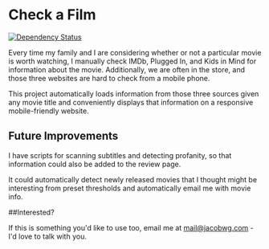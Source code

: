 # Check a Film

[![Dependency Status](https://gemnasium.com/jacobwg/checkafilm.png)](https://gemnasium.com/jacobwg/checkafilm)

Every time my family and I are considering whether or not a particular movie is worth watching, I manually check IMDb, Plugged In, and Kids in Mind for information about the movie. Additionally, we are often in the store, and those three websites are hard to check from a mobile phone.

This project automatically loads information from those three sources given any movie title and conveniently displays that information on a responsive mobile-friendly website.

## Future Improvements

I have scripts for scanning subtitles and detecting profanity, so that information could also be added to the review page.

It could automatically detect newly released movies that I thought might be interesting from preset thresholds and automatically email me with movie info.

##Interested?

If this is something you'd like to use too, email me at [mail@jacobwg.com](mailto:mail@jacobwg.com) - I'd love to talk with you.